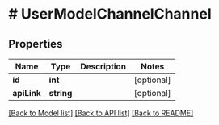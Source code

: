 # # UserModelChannelChannel

## Properties

Name | Type | Description | Notes
------------ | ------------- | ------------- | -------------
**id** | **int** |  | [optional]
**apiLink** | **string** |  | [optional]

[[Back to Model list]](../../README.md#models) [[Back to API list]](../../README.md#endpoints) [[Back to README]](../../README.md)
